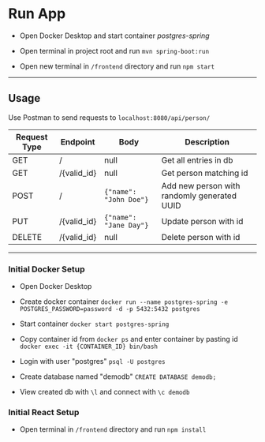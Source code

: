 # Run App

- Open Docker Desktop and start container *postgres-spring*

- Open terminal in project root and run ```mvn spring-boot:run```
- Open new terminal in ```/frontend``` directory and run ```npm start```

---

## Usage

Use Postman to send requests to ```localhost:8080/api/person/```


| Request Type | Endpoint    | Body                       | Description                                 |
|--------------|-------------|----------------------------|---------------------------------------------|
| GET          | /           | null                       | Get all entries in db                       |
| GET          | /{valid_id} | null                       | Get person matching id                      |
| POST         | /           | ```{"name": "John Doe"}``` | Add new person with randomly generated UUID |
| PUT          | /{valid_id} | ```{"name": "Jane Day"}``` | Update person with id                       |
| DELETE       | /{valid_id} | null                       | Delete person with id                       |

---

### Initial Docker Setup

- Open Docker Desktop

- Create docker container
```docker run --name postgres-spring -e POSTGRES_PASSWORD=password -d -p 5432:5432 postgres```

- Start container
```docker start postgres-spring```

- Copy container id from ```docker ps``` and enter container by pasting id
```docker exec -it {CONTAINER_ID} bin/bash```

- Login with user "postgres"
```psql -U postgres```

- Create database named "demodb"
```CREATE DATABASE demodb;```

- View created db with ```\l``` and connect with ```\c demodb```

### Initial React Setup

- Open terminal in ```/frontend``` directory and run ```npm install```